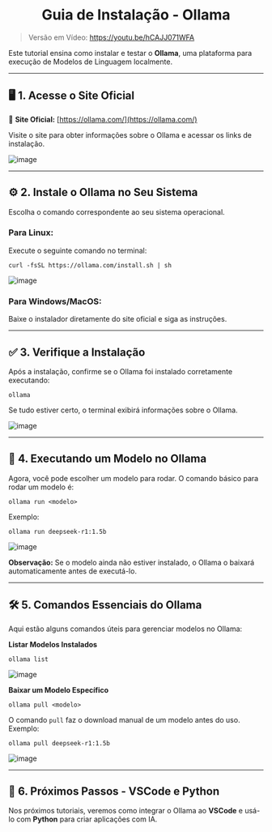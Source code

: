 <h1 align="center">Guia de Instalação - Ollama</h1>

> Versão em Vídeo: https://youtu.be/hCAJJ071WFA

Este tutorial ensina como instalar e testar o **Ollama**, uma plataforma para execução de Modelos de Linguagem localmente.  

---
## 🖥️ **1. Acesse o Site Oficial**  

🔗 **Site Oficial:** [https://ollama.com/](https://ollama.com/)  

Visite o site para obter informações sobre o Ollama e acessar os links de instalação.  

![image](https://github.com/user-attachments/assets/62d03fd5-c687-48b4-ab6b-7069ee3951a4)

---
## ⚙️ **2. Instale o Ollama no Seu Sistema**  

Escolha o comando correspondente ao seu sistema operacional.  

### **Para Linux:**  
Execute o seguinte comando no terminal:  
```shell
curl -fsSL https://ollama.com/install.sh | sh
```  

![image](https://github.com/user-attachments/assets/86414212-13d9-47f8-9cdf-f7ee56b511e4)

### **Para Windows/MacOS:**  
Baixe o instalador diretamente do site oficial e siga as instruções.  

---
## ✅ **3. Verifique a Instalação**  

Após a instalação, confirme se o Ollama foi instalado corretamente executando:  
```shell
ollama
```  
Se tudo estiver certo, o terminal exibirá informações sobre o Ollama.  

![image](https://github.com/user-attachments/assets/5da117e5-6e5b-40ac-ba2a-96f51023254e)

---
## 🚀 **4. Executando um Modelo no Ollama**  

Agora, você pode escolher um modelo para rodar. O comando básico para rodar um modelo é:  
```shell
ollama run <modelo>
```  

Exemplo:  
```shell
ollama run deepseek-r1:1.5b
```  

![image](https://github.com/user-attachments/assets/6a29fa20-7024-47b4-8d28-d51d937c88b7)

**Observação:** Se o modelo ainda não estiver instalado, o Ollama o baixará automaticamente antes de executá-lo.  

---
## 🛠 **5. Comandos Essenciais do Ollama**  

Aqui estão alguns comandos úteis para gerenciar modelos no Ollama:  

**Listar Modelos Instalados**  
```shell
ollama list
```  

![image](https://github.com/user-attachments/assets/e181474e-5734-44ce-b976-e35832e5557e)

**Baixar um Modelo Específico**  
```shell
ollama pull <modelo>
```  
O comando `pull` faz o download manual de um modelo antes do uso. Exemplo:  
```shell
ollama pull deepseek-r1:1.5b
```  

![image](https://github.com/user-attachments/assets/e88fff31-5a8f-4d4c-aea2-7dd43d54a293)

---

## 🎯 **6. Próximos Passos - VSCode e Python**  

Nos próximos tutoriais, veremos como integrar o Ollama ao **VSCode** e usá-lo com **Python** para criar aplicações com IA.  

